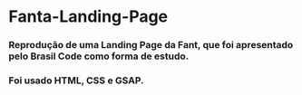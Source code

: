 # Fanta-Landing-Page

### Reprodução de uma Landing Page da Fant, que foi apresentado pelo Brasil Code como forma de estudo.

### Foi usado HTML, CSS e GSAP.
